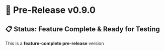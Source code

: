 # 🚀 Pre-Release v0.9.0

## 📋 Status: Feature Complete & Ready for Testing

This is a **feature-complete pre-release** version
